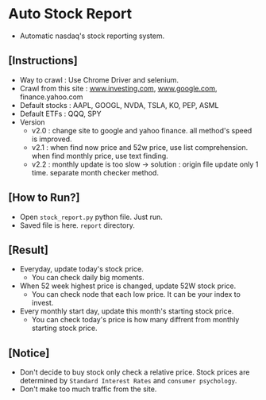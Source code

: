 # Auto Stock Report
* Automatic nasdaq's stock reporting system.

## [Instructions]
* Way to crawl : Use Chrome Driver and selenium.
* Crawl from this site : www.investing.com, www.google.com, finance.yahoo.com
* Default stocks : AAPL, GOOGL, NVDA, TSLA, KO, PEP, ASML
* Default ETFs : QQQ, SPY
* Version
  * v2.0 : change site to google and yahoo finance. all method's speed is improved.
  * v2.1 : when find now price and 52w price, use list comprehension. when find monthly price, use text finding.
  * v2.2 : monthly update is too slow -> solution : origin file update only 1 time. separate month checker method.

## [How to Run?]
* Open `stock_report.py` python file. Just run.
* Saved file is here. `report` directory.

## [Result]
* Everyday, update today's stock price.
    * You can check daily big moments.
* When 52 week highest price is changed, update 52W stock price.
    * You can check node that each low price. It can be your index to invest.
* Every monthly start day, update this month's starting stock price.
    * You can check today's price is how many diffrent from monthly starting stock price.

## [Notice]
* Don't decide to buy stock only check a relative price. Stock prices are determined by `Standard Interest Rates` and `consumer psychology`.
* Don't make too much traffic from the site.